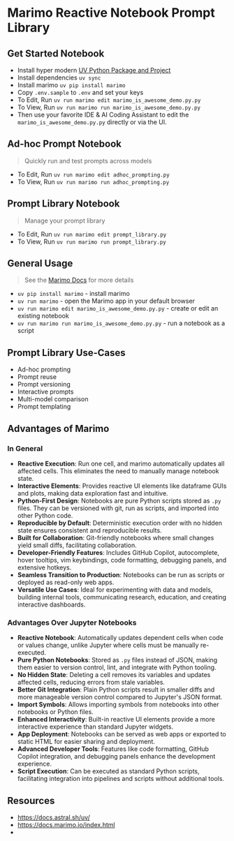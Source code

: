 # Marimo Reactive Notebook Prompt Library

## Get Started Notebook
- Install hyper modern [UV Python Package and Project](https://docs.astral.sh/uv/getting-started/installation/)
- Install dependencies `uv sync`
- Install marimo `uv pip install marimo`
- Copy `.env.sample` to `.env` and set your keys
- To Edit, Run `uv run marimo edit marimo_is_awesome_demo.py.py`
- To View, Run `uv run marimo run marimo_is_awesome_demo.py.py`
- Then use your favorite IDE & AI Coding Assistant to edit the `marimo_is_awesome_demo.py.py` directly or via the UI.

## Ad-hoc Prompt Notebook
> Quickly run and test prompts across models
- To Edit, Run `uv run marimo edit adhoc_prompting.py`
- To View, Run `uv run marimo run adhoc_prompting.py`

## Prompt Library Notebook
> Manage your prompt library
- To Edit, Run `uv run marimo edit prompt_library.py`
- To View, Run `uv run marimo run prompt_library.py`

## General Usage
> See the [Marimo Docs](https://docs.marimo.io/index.html) for more details
- `uv pip install marimo` - install marimo
- `uv run marimo` - open the Marimo app in your default browser
- `uv run marimo edit marimo_is_awesome_demo.py.py` - create or edit an existing notebook
- `uv run marimo run marimo_is_awesome_demo.py.py` - run a notebook as a script

## Prompt Library Use-Cases
- Ad-hoc prompting
- Prompt reuse
- Prompt versioning
- Interactive prompts
- Multi-model comparison
- Prompt templating

## Advantages of Marimo

### In General

- **Reactive Execution**: Run one cell, and marimo automatically updates all affected cells. This eliminates the need to manually manage notebook state.
- **Interactive Elements**: Provides reactive UI elements like dataframe GUIs and plots, making data exploration fast and intuitive.
- **Python-First Design**: Notebooks are pure Python scripts stored as `.py` files. They can be versioned with git, run as scripts, and imported into other Python code.
- **Reproducible by Default**: Deterministic execution order with no hidden state ensures consistent and reproducible results.
- **Built for Collaboration**: Git-friendly notebooks where small changes yield small diffs, facilitating collaboration.
- **Developer-Friendly Features**: Includes GitHub Copilot, autocomplete, hover tooltips, vim keybindings, code formatting, debugging panels, and extensive hotkeys.
- **Seamless Transition to Production**: Notebooks can be run as scripts or deployed as read-only web apps.
- **Versatile Use Cases**: Ideal for experimenting with data and models, building internal tools, communicating research, education, and creating interactive dashboards.

### Advantages Over Jupyter Notebooks

- **Reactive Notebook**: Automatically updates dependent cells when code or values change, unlike Jupyter where cells must be manually re-executed.
- **Pure Python Notebooks**: Stored as `.py` files instead of JSON, making them easier to version control, lint, and integrate with Python tooling.
- **No Hidden State**: Deleting a cell removes its variables and updates affected cells, reducing errors from stale variables.
- **Better Git Integration**: Plain Python scripts result in smaller diffs and more manageable version control compared to Jupyter's JSON format.
- **Import Symbols**: Allows importing symbols from notebooks into other notebooks or Python files.
- **Enhanced Interactivity**: Built-in reactive UI elements provide a more interactive experience than standard Jupyter widgets.
- **App Deployment**: Notebooks can be served as web apps or exported to static HTML for easier sharing and deployment.
- **Advanced Developer Tools**: Features like code formatting, GitHub Copilot integration, and debugging panels enhance the development experience.
- **Script Execution**: Can be executed as standard Python scripts, facilitating integration into pipelines and scripts without additional tools.

## Resources
- https://docs.astral.sh/uv/
- https://docs.marimo.io/index.html
- 